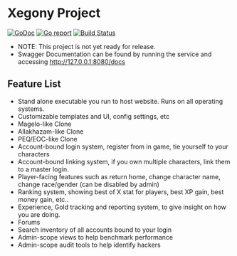 # Xegony Project

[![GoDoc](https://godoc.org/github.com/xackery/xegony?status.svg)](https://godoc.org/github.com/xackery/xegony) [![Go report](http://goreportcard.com/badge/xackery/xegony)](http://goreportcard.com/report/xackery/xegony) [![Build Status](https://travis-ci.org/xackery/xegony.svg)](https://travis-ci.org/Xackery/xegony.svg?branch=master)

* NOTE: This project is not yet ready for release.
* Swagger Documentation can be found by running the service and accessing http://127.0.0.1:8080/docs

## Feature List
* Stand alone executable you run to host website. Runs on all operating systems.
* Customizable templates and UI, config settings, etc
* Magelo-like Clone
* Allakhazam-like Clone
* PEQ/EOC-like Clone
* Account-bound login system, register from in game, tie yourself to your characters
* Account-bound linking system, if you own multiple characters, link them to a master login.
* Player-facing features such as return home, change character name, change race/gender (can be disabled by admin)
* Ranking system, showing best of X stat for players, best XP gain, best money gain, etc..
* Experience, Gold tracking and reporting system, to give insight on how you are doing.
* Forums
* Search inventory of all accounts bound to your login
* Admin-scope views to help benchmark performance
* Admin-scope audit tools to help identify hackers
